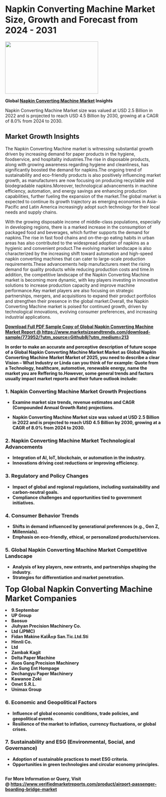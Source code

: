 <H1>Napkin Converting Machine Market Size, Growth and Forecast from 2024 - 2031</H1><img class="aligncenter size-medium wp-image-584254" src="https://thirdeyenews.in/wp-content/uploads/2024/09/Global-Market-Research-300x168.jpeg" alt="" width="300" height="168" /><p><strong>Global&nbsp;<a href="https://www.marketsizeandtrends.com/download-sample/773952/?utm_source=Github8j?utm_medium=213">Napkin Converting Machine Market</a> Insights</strong></p><p>Napkin Converting Machine Market size was valued at USD 2.5 Billion in 2022 and is projected to reach USD 4.5 Billion by 2030, growing at a CAGR of 8.0% from 2024 to 2030.</p><p><h2>Market Growth Insights</h2> <p>The Napkin Converting Machine market is witnessing substantial growth driven by increasing demand for paper products in the hygiene, foodservice, and hospitality industries.The rise in disposable products, along with growing awareness regarding hygiene and cleanliness, has significantly boosted the demand for napkins.The ongoing trend of sustainability and eco-friendly products is also positively influencing market growth, as manufacturers are now focusing on producing recyclable and biodegradable napkins.Moreover, technological advancements in machine efficiency, automation, and energy savings are enhancing production capabilities, further fueling the expansion of the market.The global market is expected to continue its growth trajectory as emerging economies in Asia-Pacific and Latin America increasingly adopt such technology for their local needs and supply chains.</p> <p><strong><a href="#"></a></strong></p> <p>With the growing disposable income of middle-class populations, especially in developing regions, there is a marked increase in the consumption of packaged food and beverages, which further supports the demand for napkins.The rise in fast food chains and on-the-go eating habits in urban areas has also contributed to the widespread adoption of napkins as a hygienic and convenient product.The evolving market landscape is also characterized by the increasing shift toward automation and high-speed napkin converting machines that can cater to large-scale production requirements.These advancements help manufacturers meet the rising demand for quality products while reducing production costs and time.In addition, the competitive landscape of the Napkin Converting Machine market is becoming more dynamic, with key players investing in innovative solutions to increase production capacity and improve machine performance.Key market players are also focusing on strategic partnerships, mergers, and acquisitions to expand their product portfolios and strengthen their presence in the global market.Overall, the Napkin Converting Machine market is poised for continued growth, driven by technological innovations, evolving consumer preferences, and increasing industrial applications.</p> <p><strong><a href="#"></p><p><span class=""><strong>Download Full PDF Sample Copy of Global Napkin Converting Machine Market Report</strong> @ <a href="https://www.marketsizeandtrends.com/download-sample/773952/?utm_source=Github8j?utm_medium=213" target="_blank">https://www.marketsizeandtrends.com/download-sample/773952/?utm_source=Github8j?utm_medium=213</a></span></p><p>In order to make an accurate and perceptive description of future scope of a Global&nbsp;Napkin Converting Machine Market Market as Global&nbsp;Napkin Converting Machine Market Market of 2025, you need to describe a clear Vision &ndash; What Industry or Linda can you think of for example: Quote from a Technology, healthcare, automotive, renewable energy, name the market you are Reffering to.However, some general trends and factors usually impact market reports and their future outlook include:</p><h3>1.&nbsp;<strong>Napkin Converting Machine Market Growth Projections</strong></h3><ul><li>Examine market size trends, revenue estimates and CAGR (Compounded Annual Growth Rate) projections.</li><li><p>Napkin Converting Machine Market size was valued at USD 2.5 Billion in 2022 and is projected to reach USD 4.5 Billion by 2030, growing at a CAGR of 8.0% from 2024 to 2030.</p></li></ul><h3>2.&nbsp;<strong>Napkin Converting Machine Market Technological Advancements</strong></h3><ul><li>Integration of AI, IoT, blockchain, or automation in the industry.</li><li>Innovations driving cost reductions or improving efficiency.</li></ul><h3>3.&nbsp;<strong>Regulatory and Policy Changes</strong></h3><ul><li>Impact of global and regional regulations, including sustainability and carbon-neutral goals.</li><li>Compliance challenges and opportunities tied to government initiatives.</li></ul><h3>4.&nbsp;<strong>Consumer Behavior Trends</strong></h3><ul><li>Shifts in demand influenced by generational preferences (e.g., Gen Z, Millennials).</li><li>Emphasis on eco-friendly, ethical, or personalized products/services.</li></ul><h3>5.&nbsp;<strong>Global Napkin Converting Machine Market Competitive Landscape</strong></h3><ul><li>Analysis of key players, new entrants, and partnerships shaping the industry.</li><li>Strategies for differentiation and market penetration.</li></ul><p data-pm-slice="1 1 []"><span style="color: inherit; font-family: inherit; font-size: 25px;">Top Global Napkin Converting Machine Market Companies</span></p><div class="" data-test-id=""><p><li>9.Septembar</li><li> UP Group</li><li> Baosuo</li><li> Jiuhyan Precision Machinery Co.</li><li>Ltd (JPMC)</li><li> Fidan Makine KalÄ±p San.Tic.Ltd.Sti</li><li> Hinnli Co.</li><li>Ltd</li><li> Zambak Kagit</li><li> Delta Paper Machine</li><li> Kuos Gang Precision Machinery</li><li> Jin Sung Ent Hompage</li><li> Dechangyu Paper Machinery</li><li> Kawanoe Zoki</li><li> Omet S.R.L.</li><li> Unimax Group</li></p></div><h3>6.&nbsp;<strong>Economic and Geopolitical Factors</strong></h3><ul><li>Influence of global economic conditions, trade policies, and geopolitical events.</li><li>Resilience of the market to inflation, currency fluctuations, or global crises.</li></ul><h3>7.&nbsp;<strong>Sustainability and ESG (Environmental, Social, and Governance)</strong></h3><ul><li>Adoption of sustainable practices to meet ESG criteria.</li><li>Opportunities in green technologies and circular economy principles.</li></ul><h2><strong style="font-size: 14px;">For More Information or Query, Visit @&nbsp;</strong><a style="background-color: #ffffff; font-size: 14px;" href="https://www.marketsizeandtrends.com/report/napkin-converting-machine-market/" target="_blank">https://www.verifiedmarketreports.com/product/airport-passenger-boarding-bridge-market</a></h2>